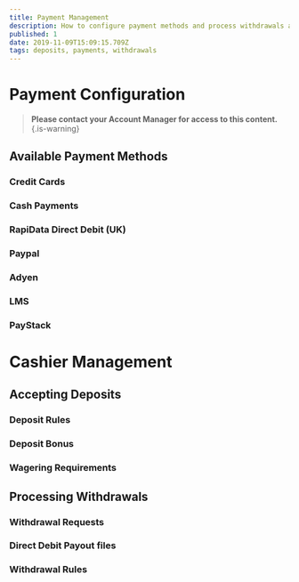 ```yaml
---
title: Payment Management
description: How to configure payment methods and process withdrawals and deposits
published: 1
date: 2019-11-09T15:09:15.709Z
tags: deposits, payments, withdrawals
---
```


# Payment Configuration
> **Please contact your Account Manager for access to this content.**
{.is-warning}





## Available Payment Methods

### Credit Cards
### Cash Payments
### RapiData Direct Debit (UK)

### Paypal
### Adyen
### LMS
### PayStack





# Cashier Management


## Accepting Deposits

### Deposit Rules

### Deposit Bonus

### Wagering Requirements


## Processing Withdrawals


### Withdrawal Requests

### Direct Debit Payout files

### Withdrawal Rules


